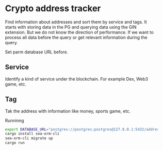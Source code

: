# Crypto address tracker

Find information about addresses and sort them by service and tags.
It starts with storing data in the PG and querying data using the GIN extension. But we do not know the direction of performance.
If we want to process all data before the query or get relevant information during the query.

Set parm database URL before.

## Service

Identify a kind of service under the blockchain. For example Dex, Web3 game, etc.

## Tag

Tak the address with information like money, sports game, etc.

Runninng

```bash
export DATABASE_URL="postgres://postgres:postgres@127.0.0.1:5432/addresses"
cargo install sea-orm-cli
sea-orm-cli migrate up
cargo run
```
